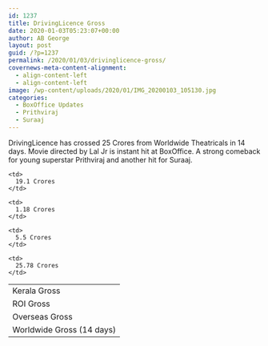 ```yaml
---
id: 1237
title: DrivingLicence Gross
date: 2020-01-03T05:23:07+00:00
author: AB George
layout: post
guid: /?p=1237
permalink: /2020/01/03/drivinglicence-gross/
covernews-meta-content-alignment:
  - align-content-left
  - align-content-left
image: /wp-content/uploads/2020/01/IMG_20200103_105130.jpg
categories:
  - BoxOffice Updates
  - Prithviraj
  - Suraaj
---
```

DrivingLicence has crossed 25 Crores from Worldwide Theatricals in 14 days. Movie directed by Lal Jr is instant hit at BoxOffice. A strong comeback for young superstar Prithviraj and another hit for Suraaj.

<table class="wp-block-table">
  <tr>
    <td>
      Kerala Gross
    </td>
    
    <td>
      19.1 Crores
    </td>
  </tr>
  
  <tr>
    <td>
      ROI Gross
    </td>
    
    <td>
      1.18 Crores
    </td>
  </tr>
  
  <tr>
    <td>
      Overseas Gross
    </td>
    
    <td>
      5.5 Crores
    </td>
  </tr>
  
  <tr>
    <td>
      Worldwide Gross (14 days)
    </td>
    
    <td>
      25.78 Crores
    </td>
  </tr>
</table>